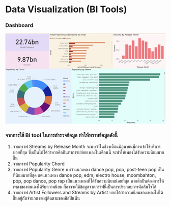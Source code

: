 # Data Visualization (BI Tools)

### Dashboard

![img](https://github.com/sit-2021-int214/001-Spotify-Top/blob/main/power-bi-final.png)

### จากการใช้ Bi tool ในการสำรวจข้อมูล ทำให้ทราบข้อมูลดังนี้

1. จากกราฟ Streams by Release Month จะพบว่าในช่วงเดือนมิถุนายนมีการเข้าใช้บริการบ่อยที่สุด ซึ่งเป็นไปได้ว่าหากศิลปินทำการปล่อยเพลงในเดือนนี้ จะทำให้เพลงได้รับความนิยมมากขึ้น 
2. จากกราฟ Popularity Chord 
3. จากกราฟ Popularity Genre พบว่าแนวเพลง dance pop, pop, post-teen pop เป็นที่นิยมมากที่สุด แต่แนวเพลง dance pop, edm, electro house, moombahton, pop, pop dance, pop rap เป็นแนวเพลงที่ได้รับความนิยมน้อยที่สุด หากศิลปินต้องการให้เพลงของตนเองได้รับความนิยม ก็อาจจะใช้ข้อมูลจากกราฟนี้เป็นการประกอบการตัดสินใจได้
4. จากกราฟ Artist Followers and Streams by Artist บอกได้ว่าความนิยมของเพลงไม่ได้ขึ้นอยู่กับจำนวนของผู้ติดตามของศิลปินนั้น
